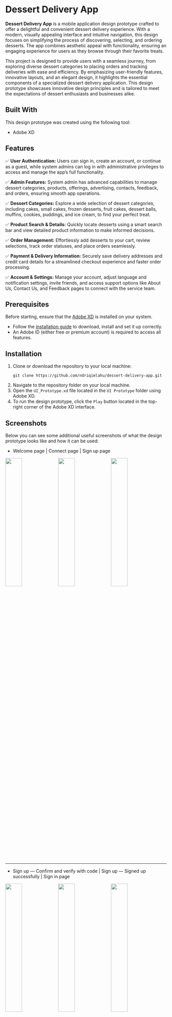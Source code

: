 # Dessert Delivery App

**Dessert Delivery App** is a mobile application design prototype crafted to offer a delightful and convenient dessert delivery experience. With a modern, visually appealing interface and intuitive navigation, this design focuses on simplifying the process of discovering, selecting, and ordering desserts. The app combines aesthetic appeal with functionality, ensuring an engaging experience for users as they browse through their favorite treats.

This project is designed to provide users with a seamless journey, from exploring diverse dessert categories to placing orders and tracking deliveries with ease and efficiency. By emphasizing user-friendly features, innovative layouts, and an elegant design, it highlights the essential components of a specialized dessert delivery application. This design prototype showcases innovative design principles and is tailored to meet the expectations of dessert enthusiasts and businesses alike.

## Built With

This design prototype was created using the following tool:
* Adobe XD

## Features

✅ **User Authentication:** Users can sign in, create an account, or continue as a guest, while system admins can log in with administrative privileges to access and manage the app’s full functionality.

✅ **Admin Features:** System admin has advanced capabilities to manage dessert categories, products, offerings, advertising, contacts, feedback, and orders, ensuring smooth app operations.

✅ **Dessert Categories:** Explore a wide selection of dessert categories, including cakes, small cakes, frozen desserts, fruit cakes, dessert balls, muffins, cookies, puddings, and ice cream, to find your perfect treat.

✅ **Product Search & Details:** Quickly locate desserts using a smart search bar and view detailed product information to make informed decisions.

✅ **Order Management:** Effortlessly add desserts to your cart, review selections, track order statuses, and place orders seamlessly.

✅ **Payment & Delivery Information:** Securely save delivery addresses and credit card details for a streamlined checkout experience and faster order processing.

✅ **Account & Settings:** Manage your account, adjust language and notification settings, invite friends, and access support options like About Us, Contact Us, and Feedback pages to connect with the service team.

## Prerequisites

Before starting, ensure that the [Adobe XD](https://www.adobe.com/products/xd.html) is installed on your system.
- Follow the [installation guide](https://helpx.adobe.com/support/xd.html#troubleshooting) to download, install and set it up correctly.
- An Adobe ID (either free or premium account) is required to access all features.

## Installation

1. Clone or download the repository to your local machine:
   ```
   git clone https://github.com/ndriqimlahu/dessert-delivery-app.git
   ```
2. Navigate to the repository folder on your local machine.
3. Open the `UI_Prototype.xd` file located in the `UI Prototype` folder using Adobe XD.
4. To run the design prototype, click the `Play` button located in the top-right corner of the Adobe XD interface.

## Screenshots

Below you can see some additional useful screenshots of what the design prototype looks like and how it can be used:

* Welcome page | Connect page | Sign up page
<div>
  <img src="https://raw.githubusercontent.com/ndriqimlahu/dessert-delivery-app/main/Preview/01-Welcome.png" align="top" width="32%" height="auto">
  <img src="https://raw.githubusercontent.com/ndriqimlahu/dessert-delivery-app/main/Preview/02-Connect%20to%20Account.png" align="top" width="32%" height="auto">
  <img src="https://raw.githubusercontent.com/ndriqimlahu/dessert-delivery-app/main/Preview/03.1-Sign%20up.png" align="top" width="32%" height="auto">
  <hr>
</div>

* Sign up — Confirm and verify with code | Sign up — Signed up successfully | Sign in page
<div>
  <img src="https://raw.githubusercontent.com/ndriqimlahu/dessert-delivery-app/main/Preview/03.2-Confirm%20%26%20Verify%20Account.png" align="top" width="32%" height="auto">
  <img src="https://raw.githubusercontent.com/ndriqimlahu/dessert-delivery-app/main/Preview/03.3-Connected%20to%20Sign%20up.png" align="top" width="32%" height="auto">
  <img src="https://raw.githubusercontent.com/ndriqimlahu/dessert-delivery-app/main/Preview/03.4-Sign%20in.png" align="top" width="32%" height="auto">
  <hr>
</div>

* Sign in — Signed in successfully | Guest page | Guest — Connected as guest successfully
<div>
  <img src="https://raw.githubusercontent.com/ndriqimlahu/dessert-delivery-app/main/Preview/03.5-Connected%20to%20Sign%20in.png" align="top" width="32%" height="auto">
  <img src="https://raw.githubusercontent.com/ndriqimlahu/dessert-delivery-app/main/Preview/03.6-Guest.png" align="top" width="32%" height="auto">
  <img src="https://raw.githubusercontent.com/ndriqimlahu/dessert-delivery-app/main/Preview/03.7-Connected%20to%20Guest.png" align="top" width="32%" height="auto">
  <hr>
</div>

* Home page — General User | Online Chat page | Search Desserts page
<div>
  <img src="https://raw.githubusercontent.com/ndriqimlahu/dessert-delivery-app/main/Preview/04-Home%20-%20General%20User.png" align="top" width="32%" height="auto">
  <img src="https://raw.githubusercontent.com/ndriqimlahu/dessert-delivery-app/main/Preview/05-Online%20Chat.png" align="top" width="32%" height="auto">
  <img src="https://raw.githubusercontent.com/ndriqimlahu/dessert-delivery-app/main/Preview/06-Search%20Desserts.png" align="top" width="32%" height="auto">
  <hr>
</div>

* Dessert Categories page | Products List — Cakes | Products List — Small Cakes
<div>
  <img src="https://raw.githubusercontent.com/ndriqimlahu/dessert-delivery-app/main/Preview/07.1-Dessert%20Categories.png" align="top" width="32%" height="auto">
  <img src="https://raw.githubusercontent.com/ndriqimlahu/dessert-delivery-app/main/Preview/07.2-Dessert%20List%20-%20Cakes.png" align="top" width="32%" height="auto">
  <img src="https://raw.githubusercontent.com/ndriqimlahu/dessert-delivery-app/main/Preview/07.4-Dessert%20List%20-%20Small%20Cakes.png" align="top" width="32%" height="auto">
  <hr>
</div>

* Products List — Frozen Desserts | Fruit Cakes | Dessert Ball
<div>
  <img src="https://raw.githubusercontent.com/ndriqimlahu/dessert-delivery-app/main/Preview/07.6-Dessert%20List%20-%20Frozen%20Desserts.png" align="top" width="32%" height="auto">
  <img src="https://raw.githubusercontent.com/ndriqimlahu/dessert-delivery-app/main/Preview/07.8-Dessert%20List%20-%20Fruit%20Cakes.png" align="top" width="32%" height="auto">
  <img src="https://raw.githubusercontent.com/ndriqimlahu/dessert-delivery-app/main/Preview/07.10-Dessert%20List%20-%20Dessert%20Ball.png" align="top" width="32%" height="auto">
  <hr>
</div>

* Products List — Muffin | Cookies | Puddings
<div>
  <img src="https://raw.githubusercontent.com/ndriqimlahu/dessert-delivery-app/main/Preview/07.12-Dessert%20List%20-%20Muffin.png" align="top" width="32%" height="auto">
  <img src="https://raw.githubusercontent.com/ndriqimlahu/dessert-delivery-app/main/Preview/07.14-Dessert%20List%20-%20Cookies.png" align="top" width="32%" height="auto">
  <img src="https://raw.githubusercontent.com/ndriqimlahu/dessert-delivery-app/main/Preview/07.16-Dessert%20List%20-%20Puddings.png" align="top" width="32%" height="auto">
  <hr>
</div>

* Products List — Ice Cream | Product Details page | Orders page
<div>
  <img src="https://raw.githubusercontent.com/ndriqimlahu/dessert-delivery-app/main/Preview/07.18-Dessert%20List%20-%20Ice%20Cream.png" align="top" width="32%" height="auto">
  <img src="https://raw.githubusercontent.com/ndriqimlahu/dessert-delivery-app/main/Preview/08.2-Dessert%20Details.png" align="top" width="32%" height="auto">
  <img src="https://raw.githubusercontent.com/ndriqimlahu/dessert-delivery-app/main/Preview/07.20-Orders%20for%20Product.png" align="top" width="32%" height="auto">
  <hr>
</div>

* Payment Method — Delivery Address | Payment Method — Credit Card | Purchase Product page
<div>
  <img src="https://raw.githubusercontent.com/ndriqimlahu/dessert-delivery-app/main/Preview/07.21-Payment%20Method%20for%20Product.png" align="top" width="32%" height="auto">
  <img src="https://raw.githubusercontent.com/ndriqimlahu/dessert-delivery-app/main/Preview/07.22-Payment%20Method%20for%20Product.png" align="top" width="32%" height="auto">
  <img src="https://raw.githubusercontent.com/ndriqimlahu/dessert-delivery-app/main/Preview/07.23-Purchase%20of%20Dessert.png" align="top" width="32%" height="auto">
  <hr>
</div>

* Offerings page | About Us page | Contact Us page
<div>
  <img src="https://raw.githubusercontent.com/ndriqimlahu/dessert-delivery-app/main/Preview/08.1-Offerings.png" align="top" width="32%" height="auto">
  <img src="https://raw.githubusercontent.com/ndriqimlahu/dessert-delivery-app/main/Preview/09-About%20Us.png" align="top" width="32%" height="auto">
  <img src="https://raw.githubusercontent.com/ndriqimlahu/dessert-delivery-app/main/Preview/10.1-Contact%20Us.png" align="top" width="32%" height="auto">
  <hr>
</div>

* Contact Us — Contact types | Feedback page | Feedback — Feedback sent successfully
<div>
  <img src="https://raw.githubusercontent.com/ndriqimlahu/dessert-delivery-app/main/Preview/10.2-Contact%20Info.png" align="top" width="32%" height="auto">
  <img src="https://raw.githubusercontent.com/ndriqimlahu/dessert-delivery-app/main/Preview/11.1-Feedback.png" align="top" width="32%" height="auto">
  <img src="https://raw.githubusercontent.com/ndriqimlahu/dessert-delivery-app/main/Preview/11.2-Feedback%20Sent.png" align="top" width="32%" height="auto">
  <hr>
</div>

* Account page | Account — Changes made successfully | Orders page
<div>
  <img src="https://raw.githubusercontent.com/ndriqimlahu/dessert-delivery-app/main/Preview/12.1-Account.png" align="top" width="32%" height="auto">
  <img src="https://raw.githubusercontent.com/ndriqimlahu/dessert-delivery-app/main/Preview/12.2-Changes%20of%20data%20fields.png" align="top" width="32%" height="auto">
  <img src="https://raw.githubusercontent.com/ndriqimlahu/dessert-delivery-app/main/Preview/13.1-Orders.png" align="top" width="32%" height="auto">
  <hr>
</div>

* Settings page | Settings — Change Language | Settings — Notifications
<div>
  <img src="https://raw.githubusercontent.com/ndriqimlahu/dessert-delivery-app/main/Preview/14.1-Settings.png" align="top" width="32%" height="auto">
  <img src="https://raw.githubusercontent.com/ndriqimlahu/dessert-delivery-app/main/Preview/14.2-Change%20Language.png" align="top" width="32%" height="auto">
  <img src="https://raw.githubusercontent.com/ndriqimlahu/dessert-delivery-app/main/Preview/14.3-Notifications.png" align="top" width="32%" height="auto">
  <hr>
</div>

* Settings — About App | Settings — Help and Support | Settings — Invite friends
<div>
  <img src="https://raw.githubusercontent.com/ndriqimlahu/dessert-delivery-app/main/Preview/14.4-About%20App.png" align="top" width="32%" height="auto">
  <img src="https://raw.githubusercontent.com/ndriqimlahu/dessert-delivery-app/main/Preview/14.5-Help%20%26%20Support.png" align="top" width="32%" height="auto">
  <img src="https://raw.githubusercontent.com/ndriqimlahu/dessert-delivery-app/main/Preview/14.6-Invite%20friends.png" align="top" width="32%" height="auto">
  <hr>
</div>

* Settings — Signed out | Admin page | Admin — Connected as admin successfully
<div>
  <img src="https://raw.githubusercontent.com/ndriqimlahu/dessert-delivery-app/main/Preview/14.7-Sign%20out.png" align="top" width="32%" height="auto">
  <img src="https://raw.githubusercontent.com/ndriqimlahu/dessert-delivery-app/main/Preview/03.8-Admin.png" align="top" width="32%" height="auto">
  <img src="https://raw.githubusercontent.com/ndriqimlahu/dessert-delivery-app/main/Preview/03.9-Connected%20to%20Admin.png" align="top" width="32%" height="auto">
  <hr>
</div>

* Home page — System Admin | Search Desserts page | Manage Categories page
<div>
  <img src="https://raw.githubusercontent.com/ndriqimlahu/dessert-delivery-app/main/Preview/15-Home%20-%20Admin%20User.png" align="top" width="32%" height="auto">
  <img src="https://raw.githubusercontent.com/ndriqimlahu/dessert-delivery-app/main/Preview/17-Search%20Desserts.png" align="top" width="32%" height="auto">
  <img src="https://raw.githubusercontent.com/ndriqimlahu/dessert-delivery-app/main/Preview/18.1-Manage%20Categories.png" align="top" width="32%" height="auto">
  <hr>
</div>

* Products List — Cakes | Small Cakes | Frozen Desserts
<div>
  <img src="https://raw.githubusercontent.com/ndriqimlahu/dessert-delivery-app/main/Preview/18.2-Dessert%20List%20-%20Cakes.png" align="top" width="32%" height="auto">
  <img src="https://raw.githubusercontent.com/ndriqimlahu/dessert-delivery-app/main/Preview/18.3-Dessert%20List%20-%20Small%20Cakes.png" align="top" width="32%" height="auto">
  <img src="https://raw.githubusercontent.com/ndriqimlahu/dessert-delivery-app/main/Preview/18.4-Dessert%20List%20-%20Frozen%20Desserts.png" align="top" width="32%" height="auto">
  <hr>
</div>

* Products List — Fruit Cakes | Dessert Ball | Muffin
<div>
  <img src="https://raw.githubusercontent.com/ndriqimlahu/dessert-delivery-app/main/Preview/18.5-Dessert%20List%20-%20Fruit%20Cakes.png" align="top" width="32%" height="auto">
  <img src="https://raw.githubusercontent.com/ndriqimlahu/dessert-delivery-app/main/Preview/18.6-Dessert%20List%20-%20Dessert%20Ball.png" align="top" width="32%" height="auto">
  <img src="https://raw.githubusercontent.com/ndriqimlahu/dessert-delivery-app/main/Preview/18.7-Dessert%20List%20-%20Muffin.png" align="top" width="32%" height="auto">
  <hr>
</div>

* Products List — Cookies | Puddings | Ice Cream
<div>
  <img src="https://raw.githubusercontent.com/ndriqimlahu/dessert-delivery-app/main/Preview/18.8-Dessert%20List%20-%20Cookies.png" align="top" width="32%" height="auto">
  <img src="https://raw.githubusercontent.com/ndriqimlahu/dessert-delivery-app/main/Preview/18.9-Dessert%20List%20-%20Puddings.png" align="top" width="32%" height="auto">
  <img src="https://raw.githubusercontent.com/ndriqimlahu/dessert-delivery-app/main/Preview/18.10-Dessert%20List%20-%20Ice%20Cream.png" align="top" width="32%" height="auto">
  <hr>
</div>

* Add Dessert page | Add Dessert — Dessert added successfully | View Dessert page
<div>
  <img src="https://raw.githubusercontent.com/ndriqimlahu/dessert-delivery-app/main/Preview/18.11-Add%20Dessert.png" align="top" width="32%" height="auto">
  <img src="https://raw.githubusercontent.com/ndriqimlahu/dessert-delivery-app/main/Preview/18.12-Dessert%20Added.png" align="top" width="32%" height="auto">
  <img src="https://raw.githubusercontent.com/ndriqimlahu/dessert-delivery-app/main/Preview/18.13-View%20Dessert.png" align="top" width="32%" height="auto">
  <hr>
</div>

* Edit Dessert page | Edit Dessert — Changes made successfully | Status Dessert page
<div>
  <img src="https://raw.githubusercontent.com/ndriqimlahu/dessert-delivery-app/main/Preview/18.14-Edit%20Dessert.png" align="top" width="32%" height="auto">
  <img src="https://raw.githubusercontent.com/ndriqimlahu/dessert-delivery-app/main/Preview/18.15-Save%20Changes.png" align="top" width="32%" height="auto">
  <img src="https://raw.githubusercontent.com/ndriqimlahu/dessert-delivery-app/main/Preview/18.16-Status%20Dessert.png" align="top" width="32%" height="auto">
  <hr>
</div>

* Manage Offerings page | Add Offer page | Add Offer — Offer added successfully
<div>
  <img src="https://raw.githubusercontent.com/ndriqimlahu/dessert-delivery-app/main/Preview/19.1-Manage%20Offerings.png" align="top" width="32%" height="auto">
  <img src="https://raw.githubusercontent.com/ndriqimlahu/dessert-delivery-app/main/Preview/19.2-Add%20Offer.png" align="top" width="32%" height="auto">
  <img src="https://raw.githubusercontent.com/ndriqimlahu/dessert-delivery-app/main/Preview/19.3-Offer%20Added.png" align="top" width="32%" height="auto">
  <hr>
</div>

* View Offer page | Edit Offer page | Edit Offer — Changes made successfully
<div>
  <img src="https://raw.githubusercontent.com/ndriqimlahu/dessert-delivery-app/main/Preview/19.4-View%20Offer.png" align="top" width="32%" height="auto">
  <img src="https://raw.githubusercontent.com/ndriqimlahu/dessert-delivery-app/main/Preview/19.5-Edit%20Offer.png" align="top" width="32%" height="auto">
  <img src="https://raw.githubusercontent.com/ndriqimlahu/dessert-delivery-app/main/Preview/19.6-Save%20Changes.png" align="top" width="32%" height="auto">
  <hr>
</div>

* Manage Advertising page | Add Ads page | Add Date page
<div>
  <img src="https://raw.githubusercontent.com/ndriqimlahu/dessert-delivery-app/main/Preview/20.1-Manage%20Advertising.png" align="top" width="32%" height="auto">
  <img src="https://raw.githubusercontent.com/ndriqimlahu/dessert-delivery-app/main/Preview/20.2-Add%20Ads.png" align="top" width="32%" height="auto">
  <img src="https://raw.githubusercontent.com/ndriqimlahu/dessert-delivery-app/main/Preview/20.3-Add%20Date.png" align="top" width="32%" height="auto">
  <hr>
</div>

* Add Image page | Add Video page | View Ads page
<div>
  <img src="https://raw.githubusercontent.com/ndriqimlahu/dessert-delivery-app/main/Preview/20.4-Add%20Image.png" align="top" width="32%" height="auto">
  <img src="https://raw.githubusercontent.com/ndriqimlahu/dessert-delivery-app/main/Preview/20.5-Add%20Video.png" align="top" width="32%" height="auto">
  <img src="https://raw.githubusercontent.com/ndriqimlahu/dessert-delivery-app/main/Preview/20.6-View%20Ads.png" align="top" width="32%" height="auto">
  <hr>
</div>

* Manage Contacts page | Handle contact number page | Handle contact message page
<div>
  <img src="https://raw.githubusercontent.com/ndriqimlahu/dessert-delivery-app/main/Preview/21.1-Manage%20Contacts.png" align="top" width="32%" height="auto">
  <img src="https://raw.githubusercontent.com/ndriqimlahu/dessert-delivery-app/main/Preview/21.2-Handle%20contact%20number.png" align="top" width="32%" height="auto">
  <img src="https://raw.githubusercontent.com/ndriqimlahu/dessert-delivery-app/main/Preview/21.3-Handle%20contact%20message.png" align="top" width="32%" height="auto">
  <hr>
</div>

* Handle contact email page | Respond contact page | Respond contact — Message sent successfully
<div>
  <img src="https://raw.githubusercontent.com/ndriqimlahu/dessert-delivery-app/main/Preview/21.4-Handle%20contact%20email.png" align="top" width="32%" height="auto">
  <img src="https://raw.githubusercontent.com/ndriqimlahu/dessert-delivery-app/main/Preview/21.5-Respond%20contact.png" align="top" width="32%" height="auto">
  <img src="https://raw.githubusercontent.com/ndriqimlahu/dessert-delivery-app/main/Preview/21.6-Message%20Sent.png" align="top" width="32%" height="auto">
  <hr>
</div>

* Manage Feedbacks page | Handle feedback page | Respond feedback page
<div>
  <img src="https://raw.githubusercontent.com/ndriqimlahu/dessert-delivery-app/main/Preview/22.1-Manage%20Feedbacks.png" align="top" width="32%" height="auto">
  <img src="https://raw.githubusercontent.com/ndriqimlahu/dessert-delivery-app/main/Preview/22.2-Handle%20feedback.png" align="top" width="32%" height="auto">
  <img src="https://raw.githubusercontent.com/ndriqimlahu/dessert-delivery-app/main/Preview/22.3-Respond%20feedback.png" align="top" width="32%" height="auto">
  <hr>
</div>

* Respond feedback — Feedback sent successfully | Account page | Account — Changes made successfully
<div>
  <img src="https://raw.githubusercontent.com/ndriqimlahu/dessert-delivery-app/main/Preview/22.4-Feedback%20Sent.png" align="top" width="32%" height="auto">
  <img src="https://raw.githubusercontent.com/ndriqimlahu/dessert-delivery-app/main/Preview/23.1-Account.png" align="top" width="32%" height="auto">
  <img src="https://raw.githubusercontent.com/ndriqimlahu/dessert-delivery-app/main/Preview/23.2-Changes%20of%20data%20fields.png" align="top" width="32%" height="auto">
  <hr>
</div>

* Manage Orders page | Order Status page | Settings page
<div>
  <img src="https://raw.githubusercontent.com/ndriqimlahu/dessert-delivery-app/main/Preview/24.1-Manage%20Orders.png" align="top" width="32%" height="auto">
  <img src="https://raw.githubusercontent.com/ndriqimlahu/dessert-delivery-app/main/Preview/24.2-Order%20Status.png" align="top" width="32%" height="auto">
  <img src="https://raw.githubusercontent.com/ndriqimlahu/dessert-delivery-app/main/Preview/25.1-Settings.png" align="top" width="32%" height="auto">
  <hr>
</div>

* Settings — Change Language | Settings — Notifications | Settings — About App
<div>
  <img src="https://raw.githubusercontent.com/ndriqimlahu/dessert-delivery-app/main/Preview/25.2-Change%20Language.png" align="top" width="32%" height="auto">
  <img src="https://raw.githubusercontent.com/ndriqimlahu/dessert-delivery-app/main/Preview/25.3-Notifications.png" align="top" width="32%" height="auto">
  <img src="https://raw.githubusercontent.com/ndriqimlahu/dessert-delivery-app/main/Preview/25.4-About%20App.png" align="top" width="32%" height="auto">
  <hr>
</div>

* Settings — Help and Support | Settings — Signed out
<div>
  <img src="https://raw.githubusercontent.com/ndriqimlahu/dessert-delivery-app/main/Preview/25.5-Help%20%26%20Support.png" align="top" width="32%" height="auto">
  <img src="https://raw.githubusercontent.com/ndriqimlahu/dessert-delivery-app/main/Preview/25.6-Sign%20out.png" align="top" width="32%" height="auto">
  <hr>
</div>

* General Guidelines — Character Styles | Inputs
<div>
  <img src="https://raw.githubusercontent.com/ndriqimlahu/dessert-delivery-app/main/Preview/26.1-Character%20Styles.png" align="top" width="48%" height="auto">
  <img src="https://raw.githubusercontent.com/ndriqimlahu/dessert-delivery-app/main/Preview/26.2-Inputs.png" align="top" width="48%" height="auto">
  <hr>
</div>

* General Guidelines — Colors | Elements
<div>
  <img src="https://raw.githubusercontent.com/ndriqimlahu/dessert-delivery-app/main/Preview/26.3-Colors.png" align="top" width="48%" height="auto">
  <img src="https://raw.githubusercontent.com/ndriqimlahu/dessert-delivery-app/main/Preview/26.4-Elements.png" align="top" width="48%" height="auto">
  <hr>
</div>

* General Guidelines — Icons
<img src="https://raw.githubusercontent.com/ndriqimlahu/dessert-delivery-app/main/Preview/26.5-Icons.png" align="top" width="96%" height="auto">
<hr>

* Artboards — All pages
<img src="https://raw.githubusercontent.com/ndriqimlahu/dessert-delivery-app/main/Preview/27-Dessert%20Delivery%20App%20-%20Artboards%20AIO.png" align="top" width="96%" height="auto">

## Support

If you find this project useful, please consider giving it a star!

